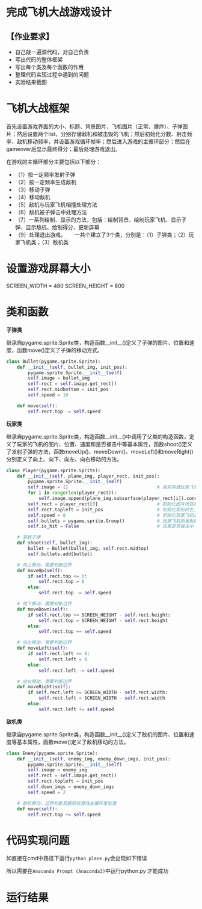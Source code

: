 # 完成飞机大战游戏设计
## 【作业要求】

- 自己敲一遍源代码，对自己负责
- 写出代码的整体框架
- 写出每个类及每个函数的作用
- 整理代码实现过程中遇到的问题
- 实验结果截图

# 飞机大战框架
首先设置游戏界面的大小、标题、背景图片、飞机图片（正常、爆炸）、子弹图片；然后设置两个list，分别存储敌机和被击毁的飞机；然后初始化分数、射击频率、敌机移动频率，并设置游戏循环帧率；然后进入游戏的主循环部分；然后在gameover后显示最终得分；最后处理游戏退出。     

在游戏的主循环部分主要包括以下部分：    
- （1）按一定频率发射子弹
- （2）按一定频率生成敌机
- （3）移动子弹
- （4）移动敌机
- （5）敌机与玩家飞机相撞处理方法
- （6）敌机被子弹击中处理方法
- （7）一系列绘制、显示的方法，包括：绘制背景、绘制玩家飞机、显示子弹、显示敌机、绘制得分、更新屏幕
- （9）处理退出游戏。      一共个建立了3个类，分别是：（1）子弹类；（2）玩家飞机类；（3）敌机类


# 设置游戏屏幕大小
SCREEN_WIDTH = 480
SCREEN_HEIGHT = 800

# 类和函数

**子弹类**

继承自pygame.sprite.Sprite类，构造函数__init__()定义了子弹的图片、位置和速度，函数move()定义了子弹的移动方式。
```python
class Bullet(pygame.sprite.Sprite):
    def __init__(self, bullet_img, init_pos):
        pygame.sprite.Sprite.__init__(self)
        self.image = bullet_img
        self.rect = self.image.get_rect()
        self.rect.midbottom = init_pos
        self.speed = 10

    def move(self):
        self.rect.top -= self.speed
```
**玩家类**

继承自pygame.sprite.Sprite类，构造函数__init__()中调用了父类的构造函数，定义了玩家的飞机的图片、位置、速度和是否被击中等基本属性，函数shoot()定义了发射子弹的方法，函数moveUp()、moveDown()、moveLeft()和moveRight()分别定义了向上、向下、向左、向右移动的方法。
```python
class Player(pygame.sprite.Sprite):
    def __init__(self, plane_img, player_rect, init_pos):
        pygame.sprite.Sprite.__init__(self)
        self.image = []                                 # 用来存储玩家飞机图片的列表
        for i in range(len(player_rect)):
            self.image.append(plane_img.subsurface(player_rect[i]).convert_alpha())
        self.rect = player_rect[0]                      # 初始化图片所在的矩形
        self.rect.topleft = init_pos                    # 初始化矩形的左上角坐标
        self.speed = 8                                  # 初始化玩家飞机速度，这里是一个确定的值
        self.bullets = pygame.sprite.Group()            # 玩家飞机所发射的子弹的集合
        self.is_hit = False                             # 玩家是否被击中

    # 发射子弹
    def shoot(self, bullet_img):
        bullet = Bullet(bullet_img, self.rect.midtop)
        self.bullets.add(bullet)

    # 向上移动，需要判断边界
    def moveUp(self):
        if self.rect.top <= 0:
            self.rect.top = 0
        else:
            self.rect.top -= self.speed

    # 向下移动，需要判断边界
    def moveDown(self):
        if self.rect.top >= SCREEN_HEIGHT - self.rect.height:
            self.rect.top = SCREEN_HEIGHT - self.rect.height
        else:
            self.rect.top += self.speed

    # 向左移动，需要判断边界
    def moveLeft(self):
        if self.rect.left <= 0:
            self.rect.left = 0
        else:
            self.rect.left -= self.speed

    # 向右移动，需要判断边界
    def moveRight(self):
        if self.rect.left >= SCREEN_WIDTH - self.rect.width:
            self.rect.left = SCREEN_WIDTH - self.rect.width
        else:
            self.rect.left += self.speed
```
**敌机类**

继承自pygame.sprite.Sprite类，构造函数__init__()定义了敌机的图片、位置和速度等基本属性，函数move()定义了敌机移动的方法。
```python
class Enemy(pygame.sprite.Sprite):
    def __init__(self, enemy_img, enemy_down_imgs, init_pos):
        pygame.sprite.Sprite.__init__(self)
        self.image = enemy_img
        self.rect = self.image.get_rect()
        self.rect.topleft = init_pos
        self.down_imgs = enemy_down_imgs
        self.speed = 2

    # 敌机移动，边界判断及删除在游戏主循环里处理
    def move(self):
        self.rect.top += self.speed
```



# 代码实现问题
如直接在cmd中路径下运行`python plane.py`会出现如下错误


所以需要在`Anaconda Prompt (Anaconda3)`中运行python.py
才能成功

# 运行结果